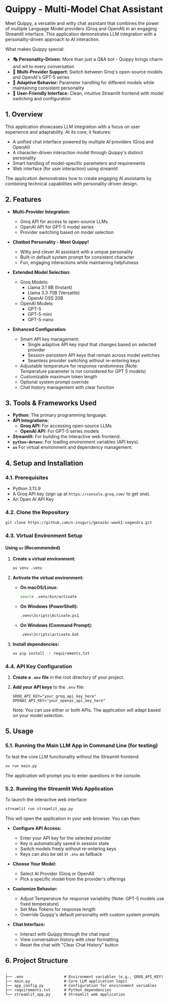 # Quippy - Multi-Model Chat Assistant

Meet Quippy, a versatile and witty chat assistant that combines the power of multiple Language Model providers (Groq and OpenAI) in an engaging Streamlit interface. This application demonstrates LLM integration with a personality-driven approach to AI interaction.

What makes Quippy special:
* 🎭 **Personality-Driven:** More than just a Q&A bot - Quippy brings charm and wit to every conversation
* 🔄 **Multi-Provider Support:** Switch between Groq's open-source models and OpenAI's GPT-5 series
* 🎯 **Adaptive Behavior:** Parameter handling for different models while maintaining consistent personality
* 🎪 **User-Friendly Interface:** Clean, intuitive Streamlit frontend with model switching and configuration

## 1\. Overview

This application showcases LLM integration with a focus on user experience and adaptability. At its core, it features:

* A unified chat interface powered by multiple AI providers (Groq and OpenAI)
* A character-driven interaction model through Quippy's distinct personality
* Smart handling of model-specific parameters and requirements
* Web interface (for user interaction) using streamlit

The application demonstrates how to create engaging AI assistants by combining technical capabilities with personality-driven design.

## 2\. Features

  * **Multi-Provider Integration:** 
    * Groq API for access to open-source LLMs
    * OpenAI API for GPT-5 model series
    * Provider switching based on model selection
  
  * **Chatbot Personality - Meet Quippy!**
    * Witty and clever AI assistant with a unique personality
    * Built-in default system prompt for consistent character
    * Fun, engaging interactions while maintaining helpfulness
  
  * **Extended Model Selection:**
    * Groq Models:
      * Llama 3.1 8B (Instant)
      * Llama 3.3 70B (Versatile)
      * OpenAI OSS 20B
    * OpenAI Models:
      * GPT-5
      * GPT-5-mini
      * GPT-5-nano
  
  * **Enhanced Configuration:**
    * Smart API key management:
      * Single adaptive API key input that changes based on selected provider
      * Session-persistent API keys that remain across model switches
      * Seamless provider switching without re-entering keys
    * Adjustable temperature for response randomness (Note: Temperature parameter is not considered for GPT 5 models)
    * Customizable maximum token length
    * Optional system prompt override
    * Chat history management with clear function

## 3\. Tools & Frameworks Used

  * **Python:** The primary programming language.
  * **API Integrations:**
    * **Groq API:** For accessing open-source LLMs
    * **OpenAI API:** For GPT-5 series models
  * **Streamlit:** For building the interactive web frontend.
  * **`python-dotenv`:** For loading environment variables (API keys).
  * **`uv`** For virtual environment and dependency management.

## 4\. Setup and Installation

### 4.1. Prerequisites

  * Python 3.13.9 
  * A Groq API key (sign up at `https://console.groq.com/` to get one).
  * An Open AI API Key

### 4.2. Clone the Repository

``` bash
git clone https://github.com/n-inuguri/genaibc-week1-nagendra.git

```

### 4.3. Virtual Environment Setup

#### Using `uv` (Recommended)

1.  **Create a virtual environment:**
    
    ``` bash
    uv venv .venv
    
    ```

2.  **Activate the virtual environment:**
    
      * **On macOS/Linux:**
        
        ``` bash
        source .venv/bin/activate
        
        ```
    
      * **On Windows (PowerShell):**
        
        ``` bash
        .venv\Scripts\Activate.ps1
        
        ```
    
      * **On Windows (Command Prompt):**
        
        ``` bash
        .venv\Scripts\activate.bat
        
        ```

3.  **Install dependencies:**
    
    ``` bash
    uv pip install -r requirements.txt
    
    ```

### 4.4. API Key Configuration

1.  **Create a `.env` file** in the root directory of your project.

2.  **Add your API keys** to the `.env` file:
    
    ```
    GROQ_API_KEY="your_groq_api_key_here"
    OPENAI_API_KEY="your_openai_api_key_here"
    ```

    Note: You can use either or both APIs. The application will adapt based on your model selection.

## 5\. Usage

### 5.1. Running the Main LLM App in Command Line (for testing)

To test the core LLM functionality without the Streamlit frontend:

``` bash
uv run main.py

```

The application will prompt you to enter questions in the console.

### 5.2. Running the Streamlit Web Application

To launch the interactive web interface:

``` bash
streamlit run streamlit_app.py
```

This will open the application in your web browser. You can then:

  * **Configure API Access:**
    * Enter your API key for the selected provider
    * Key is automatically saved in session state
    * Switch models freely without re-entering keys
    * Keys can also be set in `.env` as fallback
  
  * **Choose Your Model:**
    * Select AI Provider (Groq or OpenAI)
    * Pick a specific model from the provider's offerings
  
  * **Customize Behavior:**
    * Adjust Temperature for response variability (Note: GPT-5 models use fixed temperature)
    * Set Max Tokens for response length
    * Override Quippy's default personality with custom system prompts
  
  * **Chat Interface:**
    * Interact with Quippy through the chat input
    * View conversation history with clear formatting
    * Reset the chat with "Clear Chat History" button

## 6\. Project Structure

``` 
.
├── .env                  # Environment variables (e.g., GROQ_API_KEY)
├── main.py               # Core LLM application logic
├── app_config.py         # Configuration for environment variables
├── requirements.txt      # Python dependencies
└── streamlit_app.py      # Streamlit web application

```
